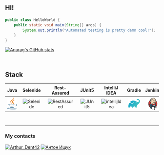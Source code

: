 ## HI!

```java
public class HelloWorld {
    public static void main(String[] args) {
        System.out.println("Automated testing is pretty damn cool!");
    }
}
```

[![Anurag's GitHub stats](https://github-readme-stats.vercel.app/api?username=Kaspok&show_icons=true&theme=gruvbox)](https://github.com/anuraghazra/github-readme-stats)

<br/>

## Stack

Java | Selenide | Rest-Assured | JUnit5 | IntelliJ IDEA | Gradle | Jenkins | Selenoid | Allure
|:------------: | :-------------: | :-------------: | :-------------: | :-------------: | :-------------: | :-------------: | :-------------: | :-------------: |
<img src="imgForReadme/java.svg" width="40" height="40"> | <img  alt="Selenide" width="70px" hspace="5" src="https://ru.selenide.org/images/selenide-logo-big.png" /> | <img alt="RestAssured" width="40px" hspace="5" src="https://images.ctfassets.net/ghnd6t1cihic/2m29GyYwpEQmm76jHLU2Gp/00856bd27eb61601c9935f6a3b746970/19369327"/> | <img alt="JUnit5" width="80px" vspace="5" hspace="5" src="https://junit.org/junit4/images/junit5-banner.png" /> | <img alt="intellijIdea" width="40px" hspace="5" src="https://upload.wikimedia.org/wikipedia/commons/thumb/9/9c/IntelliJ_IDEA_Icon.svg/1024px-IntelliJ_IDEA_Icon.svg.png" /> | <img alt="Gradle" width="40px" src="https://raw.githubusercontent.com/github/explore/59009b1589a883459c0ae19044e3e7e3ec0c4e0a/topics/gradle/gradle.png" /> | <img align="left" alt="Jenkins" width="40px" hspace="5" src="https://raw.githubusercontent.com/github/explore/4546263bd5739353083c33dada43f8f31e7d1fd6/topics/jenkins/jenkins.png" /> | <img align="left" alt="Selenide" width="40px" hspace="5" src="https://gainanov.pro/eng-blog/assets/images/selenium/selenoid_logo.png" /> | <img align="left" alt="Allure" width="40px" hspace="5" src="https://miro.medium.com/max/480/1*WOyyfdUmKmw5jPXXQ_4DdA.png" />

[comment]: <> (<img alt="Java" width="30" hspace="5" src="https://www.conocimedutech.com/wp-content/uploads/2019/05/java-14-logo-png-transparent.png"/> | <img  alt="Selenide" width="70px" hspace="5" src="https://ru.selenide.org/images/selenide-logo-big.png" /> | <img alt="RestAssured" width="40px" hspace="5" src="https://images.ctfassets.net/ghnd6t1cihic/2m29GyYwpEQmm76jHLU2Gp/00856bd27eb61601c9935f6a3b746970/19369327"/> | <img alt="JUnit5" width="80px" vspace="5" hspace="5" src="https://junit.org/junit4/images/junit5-banner.png" /> | <img alt="intellijIdea" width="40px" hspace="5" src="https://upload.wikimedia.org/wikipedia/commons/thumb/9/9c/IntelliJ_IDEA_Icon.svg/1024px-IntelliJ_IDEA_Icon.svg.png" /> | <img alt="Gradle" width="40px" src="https://raw.githubusercontent.com/github/explore/59009b1589a883459c0ae19044e3e7e3ec0c4e0a/topics/gradle/gradle.png" /> | <img align="left" alt="Jenkins" width="40px" hspace="5" src="https://raw.githubusercontent.com/github/explore/4546263bd5739353083c33dada43f8f31e7d1fd6/topics/jenkins/jenkins.png" /> | <img align="left" alt="Selenide" width="40px" hspace="5" src="https://gainanov.pro/eng-blog/assets/images/selenium/selenoid_logo.png" /> | <img align="left" alt="Allure" width="40px" hspace="5" src="https://miro.medium.com/max/480/1*WOyyfdUmKmw5jPXXQ_4DdA.png" />)


<br/>


<hr/>

### My contacts

<a href="https://t.me/Kaspok" target="blank"><img align="center" src="https://www.vectorlogo.zone/logos/telegram/telegram-icon.svg" alt="Arthur_Dent42" height="30" width="30" /></a>
<a href="https://vk.com/kaspok" target="blank"><img align="center" src="https://www.vectorlogo.zone/logos/vk/vk-tile.svg" alt="Антон Ищук" height="30" width="30" /></a>
